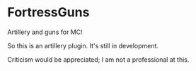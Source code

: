 # FortressGuns
Artillery and guns for MC!


So this is an artillery plugin. 
It's still in development. 

Criticism would be appreciated; I am not a professional at this.
